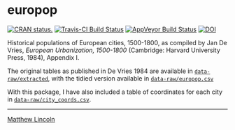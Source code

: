 europop
=======

[![CRAN status.](http://www.r-pkg.org/badges/version/europop)](http://www.r-pkg.org/pkg/europop)
[![Travis-CI Build Status](https://travis-ci.org/mdlincoln/europop.svg?branch=master)](https://travis-ci.org/mdlincoln/europop)
[![AppVeyor Build Status](https://ci.appveyor.com/api/projects/status/github/mdlincoln/europop?branch=master&svg=true)](https://ci.appveyor.com/project/mdlincoln/europop)
[![DOI](https://zenodo.org/badge/5105/mdlincoln/europop.svg)](https://zenodo.org/badge/latestdoi/5105/mdlincoln/europop)

Historical populations of European cities, 1500-1800, as compiled by Jan De Vries, *European Urbanization, 1500-1800* (Cambridge: Harvard University Press, 1984), Appendix I.

The original tables as published in De Vries 1984 are available in [`data-raw/extracted`](https://github.com/mdlincoln/europop/tree/master/data-raw/extracted), with the tidied version available in [`data-raw/europop.csv`](https://github.com/mdlincoln/europop/blob/master/data-raw/europop.csv)

With this package, I have also included a table of coordinates for each city in [`data-raw/city_coords.csv`](https://github.com/mdlincoln/europop/blob/master/data-raw/city_coords.csv).

---
[Matthew Lincoln](http://matthewlincoln.net)

